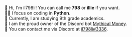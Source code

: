 👋 Hi, I'm il798li! You can call me __798__ or __illie__ if you want.
<br>
👨‍💻 I focus on coding in __Python__.
<br>
🏫 Currently, I am studying 9th grade academics.
<br>
🤖 I am the proud owner of the Discord bot <a href = 'https://www.mythical-money.tk/'>Mythical Money</a>.
<br>
💬 You can contact me via Discord at <a href = 'https://discord.com/users/655263219459293210'>il798li#3336</a>.
